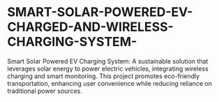 # SMART-SOLAR-POWERED-EV-CHARGED-AND-WIRELESS-CHARGING-SYSTEM-
Smart Solar Powered EV Charging System: A sustainable solution that leverages solar energy to power electric vehicles, integrating wireless charging and smart monitoring. This project promotes eco-friendly transportation, enhancing user convenience while reducing reliance on traditional power sources.
